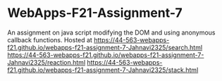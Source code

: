 # WebApps-F21-Assignment-7
An assignment on java script modifying the DOM and using anonymous callback functions.
Hosted at https://44-563-webapps-f21.github.io/webapps-f21-assignment-7-Jahnavi2325/search.html
https://44-563-webapps-f21.github.io/webapps-f21-assignment-7-Jahnavi2325/reaction.html
https://44-563-webapps-f21.github.io/webapps-f21-assignment-7-Jahnavi2325/stack.html

